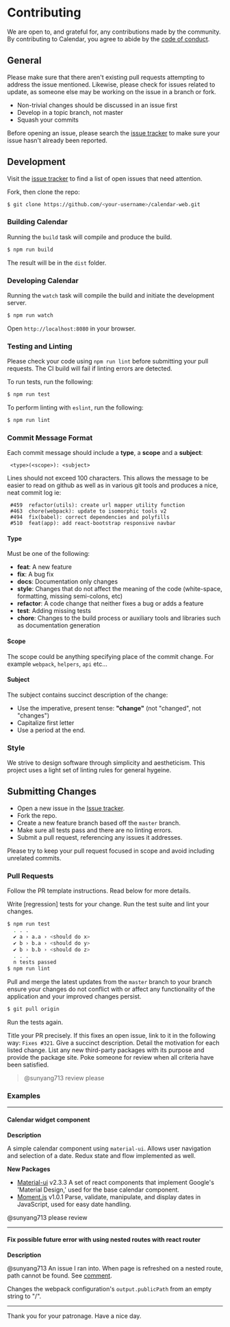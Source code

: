 # Contributing
We are open to, and grateful for, any contributions made by the community.  By contributing to Calendar, you agree to abide by the [code of conduct](https://github.com/ADI-Labs/calendar-web/blob/master/CODE_OF_CONDUCT.md).

## General

Please make sure that there aren't existing pull requests attempting to address the issue mentioned. Likewise, please check for issues related to update, as someone else may be working on the issue in a branch or fork.

* Non-trivial changes should be discussed in an issue first
* Develop in a topic branch, not master
* Squash your commits

Before opening an issue, please search the [issue tracker](https://github.com/ADI-Labs/calendar-web/issues) to make sure your issue hasn't already been reported.

## Development

Visit the [issue tracker](https://github.com/ADI-Labs/calendar-web/issues) to find a list of open issues that need attention.

Fork, then clone the repo:

```bash
$ git clone https://github.com/<your-username>/calendar-web.git
```

### Building Calendar

Running the `build` task will compile and produce the build.
```bash
$ npm run build
```

The result will be in the `dist` folder.

### Developing Calendar

Running the `watch` task will compile the build and initiate the development server.

```bash
$ npm run watch
```

Open `http://localhost:8080` in your browser.


### Testing and Linting

Please check your code using `npm run lint` before submitting your pull requests. The CI build will fail if linting errors are detected.

To run tests, run the following:
```bash
$ npm run test
```

To perform linting with `eslint`, run the following:
```bash
$ npm run lint
```

### Commit Message Format

Each commit message should include a **type**, a **scope** and a **subject**:

```
 <type>(<scope>): <subject>
```

Lines should not exceed 100 characters. This allows the message to be easier to read on github as well as in various git tools and produces a nice, neat commit log ie:

```
 #459  refactor(utils): create url mapper utility function
 #463  chore(webpack): update to isomorphic tools v2
 #494  fix(babel): correct dependencies and polyfills
 #510  feat(app): add react-bootstrap responsive navbar
``` 

#### Type

Must be one of the following:

* **feat**: A new feature
* **fix**: A bug fix
* **docs**: Documentation only changes
* **style**: Changes that do not affect the meaning of the code (white-space, formatting, missing
  semi-colons, etc)
* **refactor**: A code change that neither fixes a bug or adds a feature
* **test**: Adding missing tests
* **chore**: Changes to the build process or auxiliary tools and libraries such as documentation
  generation

#### Scope

The scope could be anything specifying place of the commit change. For example `webpack`,
`helpers`, `api` etc...

#### Subject

The subject contains succinct description of the change:

* Use the imperative, present tense: **"change"** (not "changed", not "changes")
* Capitalize first letter
* Use a period at the end.

### Style
We strive to design software through simplicity and aestheticism. This project uses a light set of linting rules for general hygeine.

## Submitting Changes
* Open a new issue in the [Issue tracker](https://github.com/ADI-Labs/calendar-web/issues).
* Fork the repo.
* Create a new feature branch based off the `master` branch.
* Make sure all tests pass and there are no linting errors.
* Submit a pull request, referencing any issues it addresses.

Please try to keep your pull request focused in scope and avoid including unrelated commits.

### Pull Requests

Follow the PR template instructions. Read below for more details.

Write [regression] tests for your change. Run the test suite and lint your changes.

```bash
$ npm run test
  . . .
  ✔ a › a.a › <should do x>
  ✔ b › b.a › <should do y>
  ✔ b › b.b › <should do z>
  . . .
  n tests passed
$ npm run lint
```

Pull and merge the latest updates from the `master` branch to your branch ensure your changes do not conflict with or affect any functionality of the application and your improved changes persist.

```bash
$ git pull origin
```

Run the tests again.

Title your PR precisely. If this fixes an open issue, link to it in the following way: `Fixes #321`. Give a succinct description. Detail the motivation for each listed change. List any new third-party packages with its purpose and provide the package site. Poke someone for review when all criteria have been satisfied.
>@sunyang713 review please

### Examples

---

#### Calendar widget component

**Description**

A simple calendar component using `material-ui`. Allows user navigation and selection of a date. Redux state and flow implemented as well.

**New Packages**
- [Material-ui](http://www.material-ui.com) v2.3.3 A set of react components that implement Google's 'Material Design,' used for the base calendar component.
- [Moment.js](http://momentjs.com) v1.0.1 Parse, validate, manipulate, and display dates in JavaScript, used for easy date handling.

@sunyang713 please review

---

#### Fix possible future error with using nested routes with react router

**Description**

@sunyang713 An issue I ran into. When page is refreshed on a nested route, path cannot be found. See [comment](https://github.com/reactjs/react-router/issues/676#issuecomment-160249067).

Changes the webpack configuration's `output.publicPath` from an empty string to "/".

---

Thank you for your patronage. Have a nice day.
